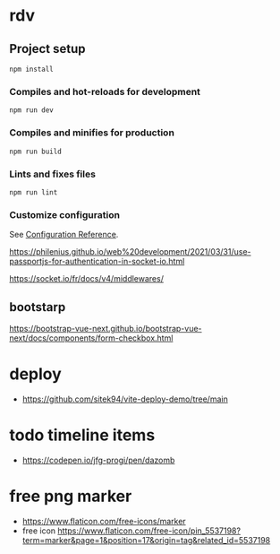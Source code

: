 # rdv

## Project setup
```
npm install
```

### Compiles and hot-reloads for development
```
npm run dev
```

### Compiles and minifies for production
```
npm run build
```

### Lints and fixes files
```
npm run lint
```

### Customize configuration
See [Configuration Reference](https://cli.vuejs.org/config/).

https://philenius.github.io/web%20development/2021/03/31/use-passportjs-for-authentication-in-socket-io.html

https://socket.io/fr/docs/v4/middlewares/

## bootstarp 
https://bootstrap-vue-next.github.io/bootstrap-vue-next/docs/components/form-checkbox.html


# deploy
- https://github.com/sitek94/vite-deploy-demo/tree/main

# todo timeline items
- https://codepen.io/jfg-progi/pen/dazomb

# free png marker
- https://www.flaticon.com/free-icons/marker
- free icon https://www.flaticon.com/free-icon/pin_5537198?term=marker&page=1&position=17&origin=tag&related_id=5537198